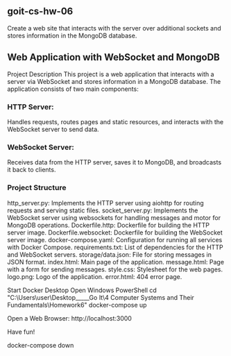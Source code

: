 ## goit-cs-hw-06
Create a web site that interacts with the server over additional sockets and stores information in the MongoDB database.

## Web Application with WebSocket and MongoDB

Project Description
This project is a web application that interacts with a server via WebSocket and stores information in a MongoDB database. The application consists of two main components:
### HTTP Server: 
Handles requests, routes pages and static resources, and interacts with the WebSocket server to send data.
### WebSocket Server: 
Receives data from the HTTP server, saves it to MongoDB, and broadcasts it back to clients.

### Project Structure
http_server.py: Implements the HTTP server using aiohttp for routing requests and serving static files.
socket_server.py: Implements the WebSocket server using websockets for handling messages and motor for MongoDB operations.
Dockerfile.http: Dockerfile for building the HTTP server image.
Dockerfile.websocket: Dockerfile for building the WebSocket server image.
docker-compose.yaml: Configuration for running all services with Docker Compose.
requirements.txt: List of dependencies for the HTTP and WebSocket servers.
storage/data.json: File for storing messages in JSON format.
index.html: Main page of the application.
message.html: Page with a form for sending messages.
style.css: Stylesheet for the web pages.
logo.png: Logo of the application.
error.html: 404 error page.

Start Docker Desktop
Open Windows PowerShell
cd "C:\Users\user\Desktop\_____Go It\4 Computer Systems and Their Fundamentals\Homework6"
docker-compose up

Open a Web Browser: http://localhost:3000

Have fun!

docker-compose down






